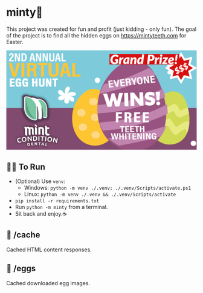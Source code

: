 # minty🍃
This project was created for fun and profit (just kidding - only fun). The goal of the project is to find all the hidden eggs on https://mintyteeth.com for Easter.

![Egg ad](https://github.com/joeriddles/minty/blob/main/readme/egg_ad.png?raw=True)


## 🏃‍♂️ To Run
- (Optional) Use `venv`:
  - Windows: `python -m venv ./.venv; ./.venv/Scripts/activate.ps1`
  - Linux: `python -m venv ./.venv && ./.venv/Scripts/activate`
- `pip install -r requirements.txt`
- Run `python -m minty` from a terminal.
- Sit back and enjoy.☕

## 📂 /cache
Cached HTML content responses.

## 🥚 /eggs
Cached downloaded egg images.
